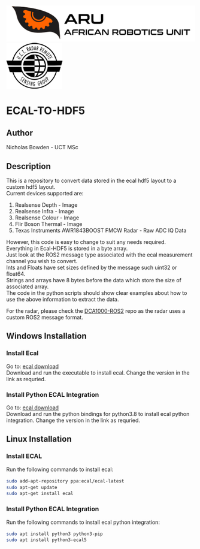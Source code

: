 <p float="left">
  <img src="docs/resources/ARU_logo_rectangle.png" width="600" />
  <img src="docs/resources/rrsglogo.png" width="150" /> 
</p>

# ECAL-TO-HDF5

## Author
Nicholas Bowden - UCT MSc

## Description
This is a repository to convert data stored in the ecal hdf5 layout to a custom hdf5 layout.\
Current devices supported are:

1. Realsense Depth - Image
2. Realsense Infra - Image
2. Realsense Colour - Image
3. Flir Boson Thermal - Image
4. Texas Instruments AWR1843BOOST FMCW Radar - Raw ADC IQ Data

However, this code is easy to change to suit any needs required.\
Everything in Ecal-HDF5 is stored in a byte array.\
Just look at the ROS2 message type associated with the ecal measurement channel you wish to convert.\
Ints and Floats have set sizes defined by the message such uint32 or float64.\
Strings and arrays have 8 bytes before the data which store the size of associated array.\
The code in the python scripts should show clear examples about how to use the above information to extract the data.

For the radar, please check the [DCA1000-ROS2](https://github.com/RRSG-mmWave/DCA1000-ROS2/tree/m2s2) repo as the radar uses a custom ROS2
message format. 

## Windows Installation
### Install Ecal
Go to: [ecal download](https://eclipse-ecal.github.io/ecal/_download_archive/download_archive_ecal_5_11_4.html#download-archive-ecal-v5-11-4)\
Download and run the executable to install ecal. Change the version in the link as requried. 

### Install Python ECAL Integration
Go to: [ecal download](https://eclipse-ecal.github.io/ecal/_download_archive/download_archive_ecal_5_11_4.html#download-archive-ecal-v5-11-4)\
Download and run the python bindings for python3.8 to install ecal python integration. Change the version in the link as requried. 


## Linux Installation
### Install ECAL
Run the following commands to install ecal:
```bash
sudo add-apt-repository ppa:ecal/ecal-latest
sudo apt-get update
sudo apt-get install ecal
```

### Install Python ECAL Integration
Run the following commands to install ecal python integration:
```bash
sudo apt install python3 python3-pip
sudo apt install python3-ecal5
```

